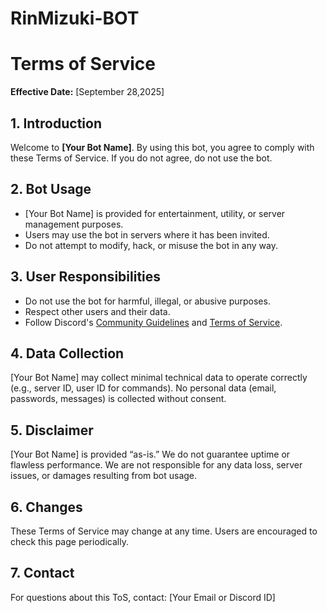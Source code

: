 # RinMizuki-BOT
<!DOCTYPE html>
<html lang="en">
<head>
  <meta charset="UTF-8">
</head>
<body>
  <h1>Terms of Service</h1>
  <p><strong>Effective Date:</strong> [September 28,2025]</p>

  <h2>1. Introduction</h2>
  <p>Welcome to <strong>[Your Bot Name]</strong>. By using this bot, you agree to comply with these Terms of Service. If you do not agree, do not use the bot.</p>

  <h2>2. Bot Usage</h2>
  <ul>
    <li>[Your Bot Name] is provided for entertainment, utility, or server management purposes.</li>
    <li>Users may use the bot in servers where it has been invited.</li>
    <li>Do not attempt to modify, hack, or misuse the bot in any way.</li>
  </ul>

  <h2>3. User Responsibilities</h2>
  <ul>
    <li>Do not use the bot for harmful, illegal, or abusive purposes.</li>
    <li>Respect other users and their data.</li>
    <li>Follow Discord's <a href="https://discord.com/guidelines" target="_blank">Community Guidelines</a> and <a href="https://discord.com/terms" target="_blank">Terms of Service</a>.</li>
  </ul>

  <h2>4. Data Collection</h2>
  <p>[Your Bot Name] may collect minimal technical data to operate correctly (e.g., server ID, user ID for commands). No personal data (email, passwords, messages) is collected without consent.</p>

  <h2>5. Disclaimer</h2>
  <p>[Your Bot Name] is provided “as-is.” We do not guarantee uptime or flawless performance. We are not responsible for any data loss, server issues, or damages resulting from bot usage.</p>

  <h2>6. Changes</h2>
  <p>These Terms of Service may change at any time. Users are encouraged to check this page periodically.</p>

  <h2>7. Contact</h2>
  <p>For questions about this ToS, contact: [Your Email or Discord ID]</p>
</body>
</html>
